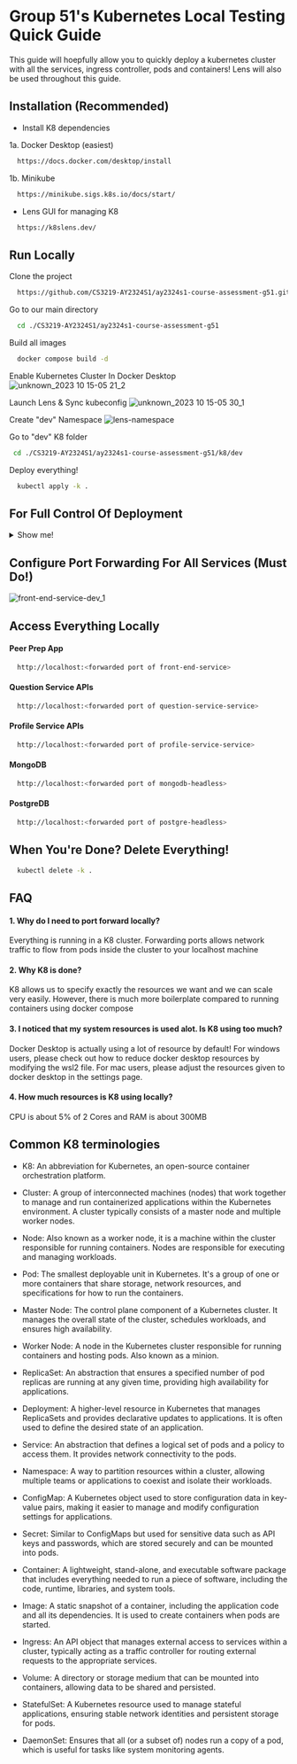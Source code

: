 
# Group 51's Kubernetes Local Testing Quick Guide

This guide will hoepfully allow you to quickly deploy a kubernetes cluster with all the services, ingress controller, pods and containers! Lens will also be used throughout this guide.

## Installation (Recommended)

- Install K8 dependencies

1a. Docker Desktop (easiest)
```bash
  https://docs.docker.com/desktop/install
```

1b. Minikube
```bash
  https://minikube.sigs.k8s.io/docs/start/
```

- Lens GUI for managing K8
```bash
  https://k8slens.dev/
```

## Run Locally

Clone the project
```bash
  https://github.com/CS3219-AY2324S1/ay2324s1-course-assessment-g51.git
```

Go to our main directory
```bash
  cd ./CS3219-AY2324S1/ay2324s1-course-assessment-g51
```

Build all images
```bash
  docker compose build -d
```
Enable Kubernetes Cluster In Docker Desktop
![unknown_2023 10 15-05 21_2](https://github.com/CS3219-AY2324S1/ay2324s1-course-assessment-g51/assets/34855234/a24faf73-84fe-471f-8267-83aa68515691)

Launch Lens & Sync kubeconfig
![unknown_2023 10 15-05 30_1](https://github.com/CS3219-AY2324S1/ay2324s1-course-assessment-g51/assets/34855234/9aac61ef-0b86-46dc-9f60-583b2b8a3376)

Create "dev" Namespace 
![lens-namespace](https://github.com/CS3219-AY2324S1/ay2324s1-course-assessment-g51/assets/34855234/4bea11d1-32bc-49d7-af13-e1169e7cc730)

Go to "dev" K8 folder
```bash
 cd ./CS3219-AY2324S1/ay2324s1-course-assessment-g51/k8/dev
```
Deploy everything!
```bash
  kubectl apply -k .
```
## For Full Control Of Deployment
<details>
    <summary>Show me!</summary>
  
Deploy Pods (A pod can contain multiple containers)
```bash
  kubectl apply -f ./deployments/front-end-deployment-dev.yaml
```
```bash
  kubectl apply -f ./deployments/profile-service-deployment-dev.yaml
```
```bash
  kubectl apply -f ./deployments/question-service-deployment-dev.yaml
```
```bash
  kubectl apply -f ./deployments/mongodb-statefulset-dev.yaml
```
```bash
  kubectl apply -f ./deployments/postgres-statefulset-dev.yaml
```

Deploy Services (A service represents network connectivity policy for a pod)
```bash
  kubectl apply -f ./services/front-end-service-dev.yaml
```
```bash
  kubectl apply -f ./services/profile-service-service-dev.yaml
```
```bash
  kubectl apply -f ./services/question-service-service-dev.yaml
```
```bash
  kubectl apply -f ./services/mongodb-service-dev.yaml
```
```bash
  kubectl apply -f ./services/postgres-service-dev.yaml
```

Deploy NGINX Ingress Controller (It is our reverse proxy and traffic load balancer)
```bash
  kubectl apply -f ./ingresses/nginx-ingress-dev.yaml
```
Deploy PVCs (Persistent Volume Claims)
```bash
  kubectl apply -f ./volumes/mongodb-pvc-dev.yaml
```
```bash
  kubectl apply -f ./volumes/postgres-pvc-dev.yaml
```

Deploy Horizontal Pod Autoscalers (HPA)
```bash
  kubectl apply -f ./scalers/horizontal/front-end-hpa-dev.yaml
```

Deploy ConfigMaps (.env file equivalent!)
```bash
  kubectl apply -f ./configMaps/postgres-config-dev.yaml
```
```bash
  kubectl apply -f ./configMaps/question-service-config-dev.yaml
```

</details>

## Configure Port Forwarding For All Services (Must Do!)
![front-end-service-dev_1](https://github.com/CS3219-AY2324S1/ay2324s1-course-assessment-g51/assets/34855234/5307ff49-b906-4625-889f-f3485bc39876)

## Access Everything Locally

#### Peer Prep App
```bash
  http://localhost:<forwarded port of front-end-service>
```

#### Question Service APIs
```bash
  http://localhost:<forwarded port of question-service-service>
```

#### Profile Service APIs
```bash
  http://localhost:<forwarded port of profile-service-service>
```

#### MongoDB
```bash
  http://localhost:<forwarded port of mongodb-headless>
```

#### PostgreDB
```bash
  http://localhost:<forwarded port of postgre-headless>
```

## When You're Done? Delete Everything!
```bash
  kubectl delete -k .
```
## FAQ

#### 1. Why do I need to port forward locally?
Everything is running in a K8 cluster. Forwarding ports allows network traffic to flow from pods inside the cluster to your localhost machine

#### 2. Why K8 is done?
K8 allows us to specify exactly the resources we want and we can scale very easily. However, there is much more boilerplate compared to running containers using docker compose

#### 3. I noticed that my system resources is used alot. Is K8 using too much?
Docker Desktop is actually using a lot of resource by default! 
For windows users, please check out how to reduce docker desktop resources by modifying the wsl2 file. 
For mac users, please adjust the resources given to docker desktop in the settings page.

#### 4. How much resources is K8 using locally?
CPU is about 5% of 2 Cores and RAM is about 300MB

## Common K8 terminologies

- K8: An abbreviation for Kubernetes, an open-source container orchestration platform.

- Cluster: A group of interconnected machines (nodes) that work together to manage and run containerized applications within the     Kubernetes environment. A cluster typically consists of a master node and multiple worker nodes.

- Node: Also known as a worker node, it is a machine within the cluster responsible for running containers. Nodes are responsible for executing and managing workloads.

- Pod: The smallest deployable unit in Kubernetes. It's a group of one or more containers that share storage, network resources, and specifications for how to run the containers.

- Master Node: The control plane component of a Kubernetes cluster. It manages the overall state of the cluster, schedules workloads, and ensures high availability.

- Worker Node: A node in the Kubernetes cluster responsible for running containers and hosting pods. Also known as a minion.

- ReplicaSet: An abstraction that ensures a specified number of pod replicas are running at any given time, providing high availability for applications.

- Deployment: A higher-level resource in Kubernetes that manages ReplicaSets and provides declarative updates to applications. It is often used to define the desired state of an application.

- Service: An abstraction that defines a logical set of pods and a policy to access them. It provides network connectivity to the pods.

- Namespace: A way to partition resources within a cluster, allowing multiple teams or applications to coexist and isolate their workloads.

- ConfigMap: A Kubernetes object used to store configuration data in key-value pairs, making it easier to manage and modify configuration settings for applications.

- Secret: Similar to ConfigMaps but used for sensitive data such as API keys and passwords, which are stored securely and can be mounted into pods.

- Container: A lightweight, stand-alone, and executable software package that includes everything needed to run a piece of software, including the code, runtime, libraries, and system tools.

- Image: A static snapshot of a container, including the application code and all its dependencies. It is used to create containers when pods are started.

- Ingress: An API object that manages external access to services within a cluster, typically acting as a traffic controller for routing external requests to the appropriate services.

- Volume: A directory or storage medium that can be mounted into containers, allowing data to be shared and persisted.

- StatefulSet: A Kubernetes resource used to manage stateful applications, ensuring stable network identities and persistent storage for pods.

- DaemonSet: Ensures that all (or a subset of) nodes run a copy of a pod, which is useful for tasks like system monitoring agents.
